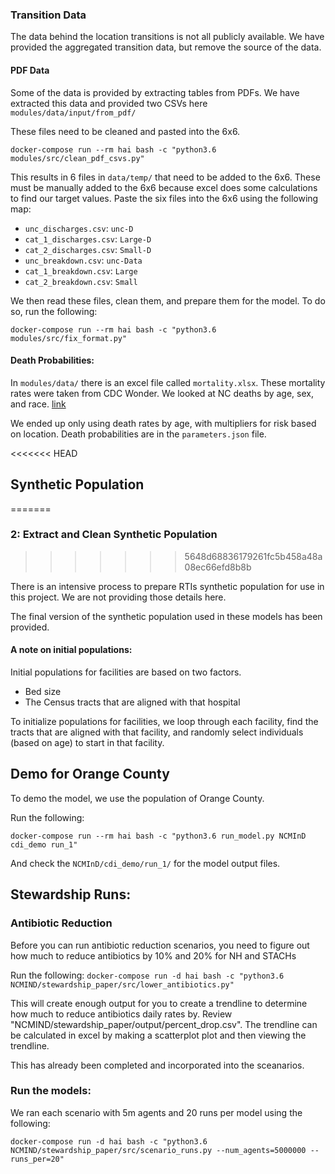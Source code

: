 
### Transition Data
The data behind the location transitions is not all publicly available. We have provided the aggregated transition data, but remove the source of the data. 

#### PDF Data
Some of the data is provided by extracting tables from PDFs. We have extracted this data and provided two CSVs here `modules/data/input/from_pdf/`

These files need to be cleaned and pasted into the 6x6. 

```
docker-compose run --rm hai bash -c "python3.6 modules/src/clean_pdf_csvs.py"
```

This results in 6 files in `data/temp/` that need to be added to the 6x6. These must be manually added to the 6x6 because excel does some calculations to find our target values. Paste the six files into the 6x6 using the following map:

- `unc_discharges.csv`: `unc-D`
- `cat_1_discharges.csv`: `Large-D`
- `cat_2_discharges.csv`: `Small-D`
- `unc_breakdown.csv`: `unc-Data`
- `cat_1_breakdown.csv`: `Large`
- `cat_2_breakdown.csv`: `Small`



We then read these files, clean them, and prepare them for the model. To do so, run the following:

```
docker-compose run --rm hai bash -c "python3.6 modules/src/fix_format.py"
```

#### Death Probabilities:
In `modules/data/` there is an excel file called `mortality.xlsx`. These mortality rates were taken from CDC
Wonder. We looked at NC deaths by age, sex, and race. [link](https://wonder.cdc.gov/controller/datarequest/D140;jsessionid=5A767ED9BA64A7E66597304A920BC503)

We ended up only using death rates by age, with multipliers for risk based on location. Death probabilities are in the `parameters.json` file. 


<<<<<<< HEAD
## Synthetic Population
=======
### 2: Extract and Clean Synthetic Population
>>>>>>> 5648d68836179261fc5b458a48a08ec66efd8b8b

There is an intensive process to prepare RTIs synthetic population for use in this project. We are not providing those details here. 

The final version of the synthetic population used in these models has been provided. 


#### A note on initial populations: 
Initial populations for facilities are based on two factors.

- Bed size
- The Census tracts that are aligned with that hospital

To initialize populations for facilities, we loop through each facility, find the tracts that are aligned with that facility, and randomly select individuals (based on age) to start in that facility. 

## Demo for Orange County 
To demo the model, we use the population of Orange County.

Run the following:

```
docker-compose run --rm hai bash -c "python3.6 run_model.py NCMInD cdi_demo run_1"
```

And check the `NCMInD/cdi_demo/run_1/` for the model output files. 


## Stewardship Runs:

### Antibiotic Reduction

Before you can run antibiotic reduction scenarios, you need to figure out how much to reduce antibiotics by 10% and 20% for NH and STACHs

Run the following:
```docker-compose run -d hai bash -c "python3.6 NCMIND/stewardship_paper/src/lower_antibiotics.py"```

This will create enough output for you to create a trendline to determine how much to reduce antibiotics daily rates by. Review "NCMIND/stewardship_paper/output/percent_drop.csv". The trendline can be calculated in excel by making a scatterplot plot and then viewing the trendline. 

This has already been completed and incorporated into the sceanarios. 


### Run the models:

We ran each scenario with 5m agents and 20 runs per model using the following:

```
docker-compose run -d hai bash -c "python3.6 NCMIND/stewardship_paper/src/scenario_runs.py --num_agents=5000000 --runs_per=20"
```





